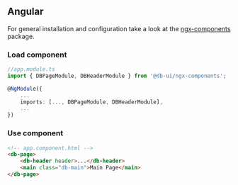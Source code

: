 ## Angular

For general installation and configuration take a look at the [ngx-components](https://www.npmjs.com/package/@db-ui/ngx-components) package.

### Load component

```ts app.module.ts
//app.module.ts
import { DBPageModule, DBHeaderModule } from '@db-ui/ngx-components';

@NgModule({
	...
	imports: [..., DBPageModule, DBHeaderModule],
	...
})

```

### Use component

```html app.component.html
<!-- app.component.html -->
<db-page>
	<db-header header>...</db-header>
	<main class="db-main">Main Page</main>
</db-page>
```
